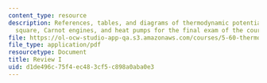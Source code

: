```yaml
---
content_type: resource
description: References, tables, and diagrams of thermodynamic potentials, thermodynamic
  square, Carnot engines, and heat pumps for the final exam of the course.
file: https://ol-ocw-studio-app-qa.s3.amazonaws.com/courses/5-60-thermodynamics-kinetics-spring-2008/d1de496c75f4ec483cf5c898a0aba0e3_fi_exam_handout.pdf
file_type: application/pdf
resourcetype: Document
title: Review I
uid: d1de496c-75f4-ec48-3cf5-c898a0aba0e3
---
```

